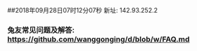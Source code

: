 ##2018年09月28日07时12分07秒 新址: 142.93.252.2
### 兔友常见问题及解答: https://github.com/wanggonging/d/blob/w/FAQ.md
